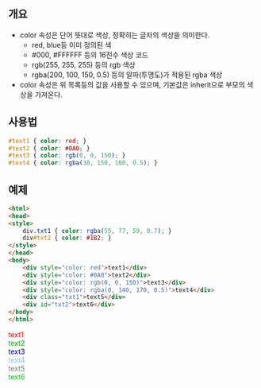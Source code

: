 ## 개요
* color 속성은 단어 뜻대로 색상, 정확히는 글자의 색상을 의미한다.
  * red, blue등 이미 정의된 색
  * #000, #FFFFFF 등의 16진수 색상 코드
  * rgb(255, 255, 255) 등의 rgb 색상
  * rgba(200, 100, 150, 0.5) 등의 알파(투명도)가 적용된 rgba 색상
* color 속성은 위 목록등의 값을 사용할 수 있으며, 기본값은 inherit으로 부모의 색상을 가져온다.

## 사용법
```css
#text1 { color: red; }
#text2 { color: #0A0; }
#text3 { color: rgb(0, 0, 150); }
#text4 { color: rgba(30, 150, 100, 0.5); }
```

## 예제

```html
<html>
<head>
<style>
    div.txt1 { color: rgba(55, 77, 59, 0.7); }
    div#txt2 { color: #1B2; }
</style>
</head>
<body>
	<div style="color: red">text1</div>
	<div style="color: #0A0">text2</div>
	<div style="color: rgb(0, 0, 150)">text3</div>
	<div style="color: rgba(0, 140, 170, 0.5)">text4</div>
    <div class="txt1">text5</div>
    <div id="txt2">text6</div>
</body>
</html>
```
<html>
<head>
<style>
    div.txt1 { color: rgba(55, 77, 59, 0.7); }
    div#txt2 { color: #1B2; }
</style>
</head>
<body>
	<div style="color: red">text1</div>
	<div style="color: #0A0">text2</div>
	<div style="color: rgb(0, 0, 150)">text3</div>
	<div style="color: rgba(0, 140, 170, 0.5)">text4</div>
    <div class="txt1">text5</div>
    <div id="txt2">text6</div>
</body>
</html>